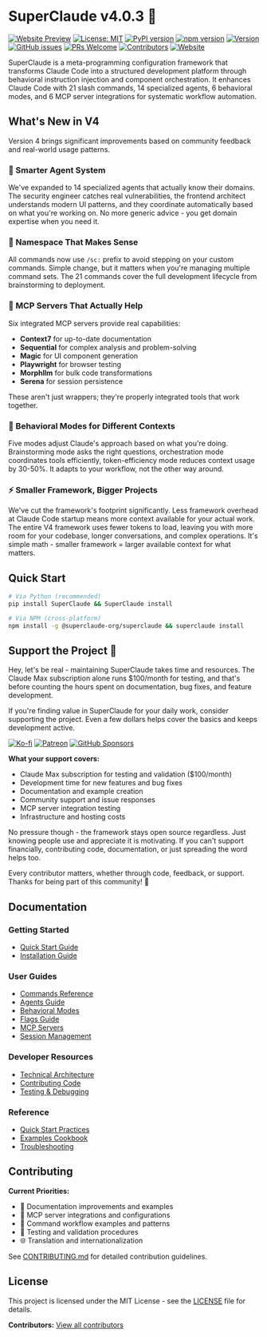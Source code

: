 # SuperClaude v4.0.3 🚀
[![Website Preview](https://img.shields.io/badge/Visit-Website-blue?logo=google-chrome)](https://superclaude-org.github.io/SuperClaude_Website/)
[![License: MIT](https://img.shields.io/badge/License-MIT-yellow.svg)](https://opensource.org/licenses/MIT)
[![PyPI version](https://img.shields.io/pypi/v/SuperClaude.svg)](https://pypi.org/project/SuperClaude/)
[![npm version](https://img.shields.io/npm/v/@superclaude-org/superclaude.svg)](https://www.npmjs.com/package/@superclaude-org/superclaude)
[![Version](https://img.shields.io/badge/version-4.0.3-blue.svg)](https://github.com/SuperClaude-Org/SuperClaude_Framework)
[![GitHub issues](https://img.shields.io/github/issues/SuperClaude-Org/SuperClaude_Framework)](https://github.com/SuperClaude-Org/SuperClaude_Framework/issues)
[![PRs Welcome](https://img.shields.io/badge/PRs-welcome-brightgreen.svg)](https://github.com/SuperClaude-Org/SuperClaude_Framework/blob/master/CONTRIBUTING.md)
[![Contributors](https://img.shields.io/github/contributors/SuperClaude-Org/SuperClaude_Framework)](https://github.com/SuperClaude-Org/SuperClaude_Framework/graphs/contributors)
[![Website](https://img.shields.io/website?url=https://superclaude-org.github.io/SuperClaude_Website/)](https://superclaude-org.github.io/SuperClaude_Website/)

SuperClaude is a meta-programming configuration framework that transforms Claude Code into a structured development platform through behavioral instruction injection and component orchestration. It enhances Claude Code with 21 slash commands, 14 specialized agents, 6 behavioral modes, and 6 MCP server integrations for systematic workflow automation.

## What's New in V4

Version 4 brings significant improvements based on community feedback and real-world usage patterns.

### 🤖 Smarter Agent System
We've expanded to 14 specialized agents that actually know their domains. The security engineer catches real vulnerabilities, the frontend architect understands modern UI patterns, and they coordinate automatically based on what you're working on. No more generic advice - you get domain expertise when you need it.

### 📝 Namespace That Makes Sense
All commands now use `/sc:` prefix to avoid stepping on your custom commands. Simple change, but it matters when you're managing multiple command sets. The 21 commands cover the full development lifecycle from brainstorming to deployment.

### 🔧 MCP Servers That Actually Help
Six integrated MCP servers provide real capabilities:
- **Context7** for up-to-date documentation
- **Sequential** for complex analysis and problem-solving
- **Magic** for UI component generation
- **Playwright** for browser testing
- **Morphllm** for bulk code transformations
- **Serena** for session persistence

These aren't just wrappers; they're properly integrated tools that work together.

### 🎯 Behavioral Modes for Different Contexts
Five modes adjust Claude's approach based on what you're doing. Brainstorming mode asks the right questions, orchestration mode coordinates tools efficiently, token-efficiency mode reduces context usage by 30-50%. It adapts to your workflow, not the other way around.

### ⚡ Smaller Framework, Bigger Projects
We've cut the framework's footprint significantly. Less framework overhead at Claude Code startup means more context available for your actual work. The entire V4 framework uses fewer tokens to load, leaving you with more room for your codebase, longer conversations, and complex operations. It's simple math - smaller framework = larger available context for what matters.

## Quick Start

```bash
# Via Python (recommended)
pip install SuperClaude && SuperClaude install

# Via NPM (cross-platform)
npm install -g @superclaude-org/superclaude && superclaude install
```

## Support the Project 💖

Hey, let's be real - maintaining SuperClaude takes time and resources. The Claude Max subscription alone runs $100/month for testing, and that's before counting the hours spent on documentation, bug fixes, and feature development.

If you're finding value in SuperClaude for your daily work, consider supporting the project. Even a few dollars helps cover the basics and keeps development active.

[![Ko-fi](https://img.shields.io/badge/Ko--fi-Support%20Me-ff5e5b?style=for-the-badge&logo=ko-fi)](https://ko-fi.com/superclaude)
[![Patreon](https://img.shields.io/badge/Patreon-Become%20a%20Patron-f96854?style=for-the-badge&logo=patreon)](https://patreon.com/superclaude)
[![GitHub Sponsors](https://img.shields.io/badge/GitHub-Sponsor-30363D?style=for-the-badge&logo=github-sponsors)](https://github.com/sponsors/SuperClaude-Org)

**What your support covers:**
- Claude Max subscription for testing and validation ($100/month)
- Development time for new features and bug fixes
- Documentation and example creation
- Community support and issue responses
- MCP server integration testing
- Infrastructure and hosting costs

No pressure though - the framework stays open source regardless. Just knowing people use and appreciate it is motivating. If you can't support financially, contributing code, documentation, or just spreading the word helps too. 

Every contributor matters, whether through code, feedback, or support. Thanks for being part of this community! 🙏

## Documentation

### Getting Started
- [Quick Start Guide](Docs/Getting-Started/quick-start.md)
- [Installation Guide](Docs/Getting-Started/installation.md)

### User Guides
- [Commands Reference](Docs/User-Guide/commands.md)
- [Agents Guide](Docs/User-Guide/agents.md)
- [Behavioral Modes](Docs/User-Guide/modes.md)
- [Flags Guide](Docs/User-Guide/flags.md)
- [MCP Servers](Docs/User-Guide/mcp-servers.md)
- [Session Management](Docs/User-Guide/session-management.md)

### Developer Resources
- [Technical Architecture](Docs/Developer-Guide/technical-architecture.md)
- [Contributing Code](Docs/Developer-Guide/contributing-code.md)
- [Testing & Debugging](Docs/Developer-Guide/testing-debugging.md)

### Reference
- [Quick Start Practices](Docs/Reference/quick-start-practices.md)
- [Examples Cookbook](Docs/Reference/examples-cookbook.md)
- [Troubleshooting](Docs/Reference/troubleshooting.md)

## Contributing

**Current Priorities:**
- 📝 Documentation improvements and examples
- 🔧 MCP server integrations and configurations
- 🎯 Command workflow examples and patterns
- 🧪 Testing and validation procedures
- 🌐 Translation and internationalization

See [CONTRIBUTING.md](CONTRIBUTING.md) for detailed contribution guidelines.

## License

This project is licensed under the MIT License - see the [LICENSE](LICENSE) file for details.

**Contributors:** [View all contributors](https://github.com/SuperClaude-Org/SuperClaude_Framework/graphs/contributors)
